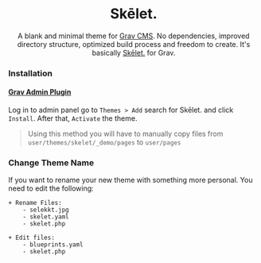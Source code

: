 <h1 align='center'>Skēlet.</h1>

<p align='center'>
A blank and minimal theme for <a href='http://github.com/getgrav/grav'>Grav CMS</a>. No dependencies, improved directory structure, optimized build process and freedom to create. It's basically <a href='https://selekkt.dk/git/skelet'>Skēlet.</a> for Grav.
</p>

### Installation

#### [Grav Admin Plugin](https://github.com/getgrav/grav-plugin-admin)

Log in to admin panel go to `Themes > Add` search for Skēlet. and click `Install`. After that, `Activate` the theme.
> Using this method you will have to manually copy files from `user/themes/skelet/_demo/pages` to `user/pages`

### Change Theme Name
If you want to rename your new theme with something more personal. You need to edit the following:
	
	+ Rename Files:
		- selekkt.jpg
		- skelet.yaml
		- skelet.php
	
	+ Edit files:
		- blueprints.yaml
		- skelet.php
